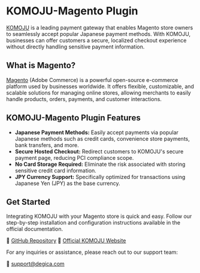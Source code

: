 # KOMOJU-Magento Plugin

[KOMOJU](https://komoju.com/) is a leading payment gateway that enables Magento store owners to seamlessly accept popular Japanese payment methods. With KOMOJU, businesses can offer customers a secure, localized checkout experience without directly handling sensitive payment information.

## What is Magento?

[Magento](https://business.adobe.com/products/magento/magento-commerce.html) (Adobe Commerce) is a powerful open-source e-commerce platform used by businesses worldwide. It offers flexible, customizable, and scalable solutions for managing online stores, allowing merchants to easily handle products, orders, payments, and customer interactions.

## KOMOJU-Magento Plugin Features

- **Japanese Payment Methods:** Easily accept payments via popular Japanese methods such as credit cards, convenience store payments, bank transfers, and more.
- **Secure Hosted Checkout:** Redirect customers to KOMOJU's secure payment page, reducing PCI compliance scope.
- **No Card Storage Required:** Eliminate the risk associated with storing sensitive credit card information.
- **JPY Currency Support:** Specifically optimized for transactions using Japanese Yen (JPY) as the base currency.

## Get Started

Integrating KOMOJU with your Magento store is quick and easy. Follow our step-by-step installation and configuration instructions available in the official documentation.

🔗 [GitHub Repository](https://github.com/degica/komoju-magento)
🔗 [Official KOMOJU Website](https://komoju.com/)

For any inquiries or assistance, please reach out to our support team:

📧 [support@degica.com](mailto:support@degica.com)